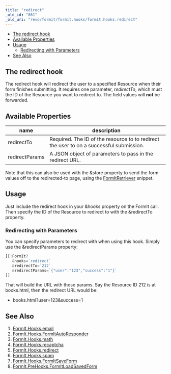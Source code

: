 ```yaml
---
title: "redirect"
_old_id: "861"
_old_uri: "revo/formit/formit.hooks/formit.hooks.redirect"
---
```


- [The redirect hook](#FormIt.Hooks.redirect-Theredirecthook)
- [Available Properties](#FormIt.Hooks.redirect-AvailableProperties)
- [Usage](#FormIt.Hooks.redirect-Usage)
  - [Redirecting with Parameters](#FormIt.Hooks.redirect-RedirectingwithParameters)
- [See Also](#FormIt.Hooks.redirect-SeeAlso)



## The redirect hook

The redirect hook will redirect the user to a specified Resource when their form finishes submitting. It requires one parameter, _redirectTo_, which must the ID of the Resource you want to redirect to. The field values will **not** be forwarded.

## Available Properties

| name | description |
|------|-------------|
| redirectTo | Required. The ID of the resource to to redirect the user to on a successful submission. |
| redirectParams | A JSON object of parameters to pass in the redirect URL. |

Note that this can also be used with the &store property to send the form values off to the redirected-to page, using the [FormItRetriever](/extras/revo/formit/formit.formitretriever "FormIt.FormItRetriever") snippet.

## Usage

Just include the redirect hook in your &hooks property on the FormIt call. Then specify the ID of the Resource to redirect to with the &redirectTo property.

### Redirecting with Parameters

You can specify parameters to redirect with when using this hook. Simply use the &redirectParams property:

``` php 
[[!FormIt?
   &hooks=`redirect`
   &redirectTo=`212`
   &redirectParams=`{"user":"123","success":"1"}`
]]

```

That will build the URL with those params. Say the Resource ID 212 is at books.html, then the redirect URL would be:

- books.html?user=123&success=1

## See Also

1. [FormIt.Hooks.email](/extras/revo/formit/formit.hooks/formit.hooks.email)
2. [FormIt.Hooks.FormItAutoResponder](/extras/revo/formit/formit.hooks/formit.hooks.formitautoresponder)
3. [FormIt.Hooks.math](/extras/revo/formit/formit.hooks/formit.hooks.math)
4. [FormIt.Hooks.recaptcha](/extras/revo/formit/formit.hooks/formit.hooks.recaptcha)
5. [FormIt.Hooks.redirect](/extras/revo/formit/formit.hooks/formit.hooks.redirect)
6. [FormIt.Hooks.spam](/extras/revo/formit/formit.hooks/formit.hooks.spam)
7. [FormIt.Hooks.FormItSaveForm](http://rtfm.modx.com/extras/revo/formit/formit.hooks/formit.hooks.formitsaveform)
8. [FormIt.PreHooks.FormItLoadSavedForm](https://docs.modx.com/extras/revo/formit/formit.hooks/formit.prehooks.formitloadsavedform)